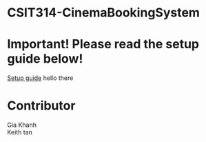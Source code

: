 # CSIT314-CinemaBookingSystem
<h1>Important! Please read the setup guide below!</h1>
<a href="https://docs.google.com/document/d/171rAjRilCQRE3mS0SH_-pa-7pbEFLgTkazWLOz-yWBs/edit?usp=sharing">Setup guide</a>
hello there 
<br>
<h1>Contributor</h1>
Gia Khanh<br>
Keith tan<br>
